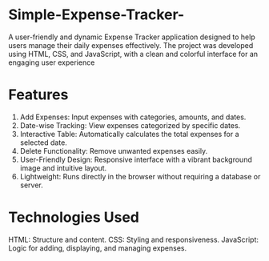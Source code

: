 # Simple-Expense-Tracker-
A user-friendly and dynamic Expense Tracker application designed to help users manage their daily expenses effectively. The project was developed using HTML, CSS, and JavaScript, with a clean and colorful interface for an engaging user experience

# Features
1. Add Expenses: Input expenses with categories, amounts, and dates.
2. Date-wise Tracking: View expenses categorized by specific dates.
3. Interactive Table: Automatically calculates the total expenses for a selected date.
4. Delete Functionality: Remove unwanted expenses easily.
5. User-Friendly Design: Responsive interface with a vibrant background image and intuitive layout.
6. Lightweight: Runs directly in the browser without requiring a database or server.

# Technologies Used
HTML: Structure and content.
CSS: Styling and responsiveness.
JavaScript: Logic for adding, displaying, and managing expenses.
